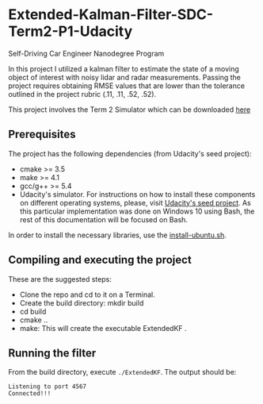 # Extended-Kalman-Filter-SDC-Term2-P1-Udacity

Self-Driving Car Engineer Nanodegree Program

In this project I utilized a kalman filter to estimate the state of a moving object of interest with noisy lidar and radar measurements. Passing the project requires obtaining RMSE values that are lower than the tolerance outlined in the project rubric (.11, .11, .52, .52).

This project involves the Term 2 Simulator which can be downloaded [here](https://github.com/udacity/self-driving-car-sim/releases)

## Prerequisites
The project has the following dependencies (from Udacity's seed project):

* cmake >= 3.5
* make >= 4.1
* gcc/g++ >= 5.4
* Udacity's simulator.
For instructions on how to install these components on different operating systems, please, visit [Udacity's seed project](https://github.com/udacity/CarND-Extended-Kalman-Filter-Project). As this particular implementation was done on Windows 10 using Bash, the rest of this documentation will be focused on Bash.

In order to install the necessary libraries, use the [install-ubuntu.sh](install-ubuntu.sh).

## Compiling and executing the project
These are the suggested steps:

* Clone the repo and cd to it on a Terminal.
* Create the build directory: mkdir build
* cd build
* cmake ..
* make: This will create the executable ExtendedKF .

## Running the filter
From the build directory, execute `./ExtendedKF`. The output should be:
```
Listening to port 4567
Connected!!!
```

